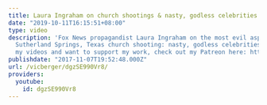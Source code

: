 ```yaml
---
title: Laura Ingraham on church shootings & nasty, godless celebrities
date: "2019-10-11T16:15:51+08:00"
type: video
description: 'Fox News propagandist Laura Ingraham on the most evil aspect of the
  Sutherland Springs, Texas church shooting: nasty, godless celebrities! If you like
  my videos and want to support my work, check out my Patreon here: https://www.patreon.com/vicberger'
publishdate: "2017-11-07T19:52:48.000Z"
url: /vicberger/dgzSE990Vr8/
providers:
  youtube:
    id: dgzSE990Vr8
---
```

